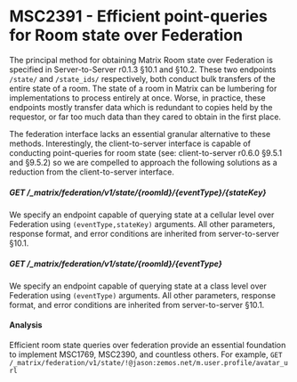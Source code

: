 # MSC2391 - Efficient point-queries for Room state over Federation

The principal method for obtaining Matrix Room state over Federation is
specified in Server-to-Server r0.1.3 §10.1 and §10.2. These two
endpoints `/state/` and `/state_ids/` respectively, both conduct bulk transfers
of the entire state of a room. The state of a room in Matrix can be lumbering
for implementations to process entirely at once. Worse, in practice, these
endpoints mostly transfer data which is redundant to copies held by the
requestor, or far too much data than they cared to obtain in the first place.

The federation interface lacks an essential granular alternative to these
methods. Interestingly, the client-to-server interface is capable of conducting
point-queries for room state (see: client-to-server r0.6.0 §9.5.1 and §9.5.2)
so we are compelled to approach the following solutions as a reduction from
the client-to-server interface.

##### GET /_matrix/federation/v1/state/{roomId}/{eventType}/{stateKey}

We specify an endpoint capable of querying state at a cellular level over
Federation using `(eventType,stateKey)` arguments. All other parameters,
response format, and error conditions are inherited from server-to-server
§10.1.

##### GET /_matrix/federation/v1/state/{roomId}/{eventType}

We specify an endpoint capable of querying state at a class level over
Federation using `(eventType)` arguments. All other parameters,
response format, and error conditions are inherited from server-to-server
§10.1.

#### Analysis

Efficient room state queries over federation provide an essential foundation
to implement MSC1769, MSC2390, and countless others. For example,
`GET /_matrix/federation/v1/state/!@jason:zemos.net/m.user.profile/avatar_url`
